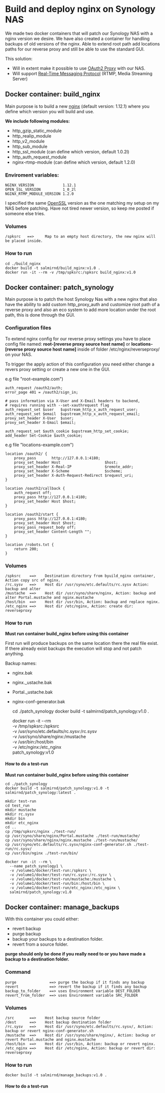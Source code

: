 # Build and deploy nginx on Synology NAS
We made two docker containers that will patch our Synology NAS with a nginx version we desire.
We have also created a container for handling backups of old versions of the nginx.
Able to extend root path add locations paths for our reverse proxy and still be able to use the standard GUI.

This solution:
- Will in extent make it possible to use [OAuth2 Proxy](https://github.com/bitly/oauth2_proxy) with our NAS.
- Will support [Real-Time Messaging Protocol](https://github.com/arut/nginx-rtmp-module) (RTMP, Media Streaming Server)


## Docker container: build_nginx
Main purpose is to build a new [nginx](https://www.nginx.com/) (default version: 1.12.1) where you define which version you will build and use.

**We include following modules:**
- http_gzip_static_module
- http_realip_module
- http_v2_module
- http_sub_module
- http_ssl_module (can define which version, default 1.0.2l)
- http_auth_request_module
- nginx-rtmp-module (can define which version, default 1.2.0)

### Enviroment variables:
    NGINX_VERSION             1.12.1
    OPEN_SSL_VERSION          1_0_2l
    NGINX_RTMP_MODULE_VERSION 1.2.0


I specified the same [OpenSSL](https://github.com/openssl/openssl) version as the one matching my setup on my NAS before patching.
Have not tired newer version, so keep me posted if someone else tries.


### Volumes
    /spksrc   ==>     Map to an empty host directory, the new nginx will be placed inside.

### How to run
    cd ./build_nginx
    docker build -t salmirnd/build_nginx:v1.0 .
    docker run -it --rm -v /tmp/spksrc:/spksrc build_nginx:v1.0

## Docker container: patch_synology
Main purpose is to patch the host Synology Nas with a new nginx that also have the ability to add custom http_proxy_auth and customize root path of a reverse proxy and also an eco system to add more location under the root path, this is done through the GUI.

### Configuration files
To extend nginx config for our reverse proxy settings you have to place config file named: **root-[reverse proxy source host name]** or **locations-[reverse proxy source host name]** inside of folder /etc/nginx/reverseproxy/ on your NAS.

To trigger the apply action of this configuration you need either change a revers proxy setting or create a new one in the GUI.

e.g file "root-example.com")

    auth_request /oauth2/auth;
    error_page 401 = /oauth2/sign_in;

    # pass information via X-User and X-Email headers to backend,
    # requires running with --set-xauthrequest flag
    auth_request_set $user   $upstream_http_x_auth_request_user;
    auth_request_set $email  $upstream_http_x_auth_request_email;
    proxy_set_header X-User  $user;
    proxy_set_header X-Email $email;

    auth_request_set $auth_cookie $upstream_http_set_cookie;
    add_header Set-Cookie $auth_cookie;

e.g file "locations-example.com")

    location /oauth2/ {
        proxy_pass       http://127.0.0.1:4180;
        proxy_set_header Host                    $host;
        proxy_set_header X-Real-IP               $remote_addr;
        proxy_set_header X-Scheme                $scheme;
        proxy_set_header X-Auth-Request-Redirect $request_uri;
    }

    location /oauth2/callback {
        auth_request off;
        proxy_pass http://127.0.0.1:4180;
        proxy_set_header Host $host;
    }

    location /oauth2/start {
        proxy_pass http://127.0.0.1:4180;
        proxy_set_header Host $host;
        proxy_pass_request_body off;
        proxy_set_header Content-Length "";
    }

    location /robots.txt {
        return 200;
    }

### Volumes

    /spksrc    ==>    Destination directory from byuild_nginx container, Action copy src of nginx.
    /rc.sysv   ==>    Host dir /usr/syno/etc.defaults/rc.sysv Action: backup and alter
    /mustache  ==>    Host dir /usr/syno/share/nginx, Action: backup and alter Portal.mustache and nginx.mustache
    /host/bin  ==>    Host dir /usr/bin, Action: backup and replace nginx.
    /etc_nginx ==>    Host dir /etc/nginx, Action: create dir: reverseproxy

### How to run
**Must run container build_nginx before using this container**

First run will produce backups on the same location there the real file exist.
If there already exist backups the execution will stop and not patch anything.

Backup names:
- nginx.bak
- nginx._ustache.bak
- Portal._ustache.bak
- nginx-conf-generator.bak


    cd ./patch_synology
    docker build -t salmirnd/patch_synology:v1.0 .

    docker run -it --rm \
      -v /tmp/spksrc:/spksrc \
      -v /usr/syno/etc.defaults/rc.sysv:/rc.sysv \
      -v /usr/syno/share/nginx:/mustache \
      -v /usr/bin:/host/bin \
      -v /etc/nginx:/etc_nginx \
      patch_synology:v1.0

#### How to do a test-run
**Must run container build_nginx before using this container**

    cd ./patch_synology
    docker build -t salmirnd/patch_synology:v1.0 -t salmirnd/patch_synology:latest .

    mkdir test-run
    cd test_run
    mkdir mustache
    mkdir rc.sysv
    mkdir bin
    mkdir etc_nginx
    cd ..
    cp /tmp/spksrc/nginx ./test-run/
    cp /usr/syno/share/nginx/Portal.mustache ./test-run/mustache/
    cp /usr/syno/share/nginx/nginx.mustache ./test-run/mustache/
    cp /usr/syno/etc.defaults/rc.sysv/nginx-conf-generator.sh ./test-run/rc.sysv/
    cp /usr/bin/nginx ./test-run/bin/

    docker run -it --rm \
      --name patch_synology1 \
      -v /volume1/docker/test-run:/spksrc \
      -v /volume1/docker/test-run/rc.sysv:/rc.sysv \
      -v /volume1/docker/test-run/mustache:/mustache \
      -v /volume1/docker/test-run/bin:/host/bin \
      -v /volume1/docker/test-run/etc_nginx:/etc_nginx \
      salmirnd/patch_synology:v1.0


## Docker container: manage_backups
With this container you could either:
- revert backup
- purge backup
- backup your backups to a destination folder.
- revert from a source folder.

**purge should only be done if you really need to or you have made a backup to a destination folder.**

### Command
    purge               ==> purge the backup if it finds any backup
    revert              ==> revert the backup if it finds any backup
    backup_to_folder    ==> uses Environment variable DEST_FOLDER
    revert_from_folder  ==> uses Environment variable SRC_FOLDER

### Volumes
    /src       ==>    Host backup source folder
    /dest      ==>    Host backup destination folder
    /rc.sysv   ==>    Host dir /usr/syno/etc.defaults/rc.sysv/, Action: backup or revert nginx-conf-generator.sh
    /mustache  ==>    Host dir /usr/syno/share/nginx/, Action: backup or revert Portal.mustache and nginx.mustache
    /host/bin  ==>    Host dir /usr/bin, Action: backup or revert nginx.
    /etc_nginx ==>    Host dir /etc/nginx, Action: backup or revert dir: reverseproxy

### How to run

    docker build -t salmirnd/manage_backups:v1.0 .

#### How to do a test-run
